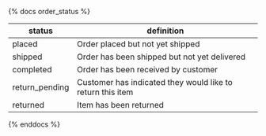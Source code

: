 {% docs order_status %}

|  status          |  definition                                                  |
|------------------|--------------------------------------------------------------|
|  placed          |  Order placed but not yet shipped                            |
|  shipped         |  Order has been shipped but not yet delivered                |
|  completed       |  Order has been received by customer                         |
|  return_pending  |  Customer has indicated they would like to return this item  |
|  returned        |  Item has been returned                                      |

{% enddocs %}